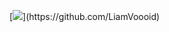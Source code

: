 [![](https://readme-typing-svg.herokuapp.com?font=Fira+Code&size=30&pause=1000&width=500&lines=It's+me+Liam!)](https://github.com/LiamVoooid)